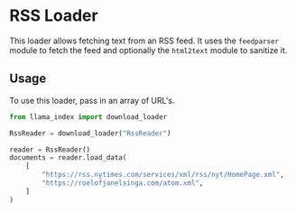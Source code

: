 # RSS Loader

This loader allows fetching text from an RSS feed. It uses the `feedparser` module
to fetch the feed and optionally the `html2text` module to sanitize it.

## Usage

To use this loader, pass in an array of URL's.

```python
from llama_index import download_loader

RssReader = download_loader("RssReader")

reader = RssReader()
documents = reader.load_data(
    [
        "https://rss.nytimes.com/services/xml/rss/nyt/HomePage.xml",
        "https://roelofjanelsinga.com/atom.xml",
    ]
)
```
